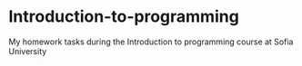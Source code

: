 # Introduction-to-programming

My homework tasks during the Introduction to programming course at Sofia University
